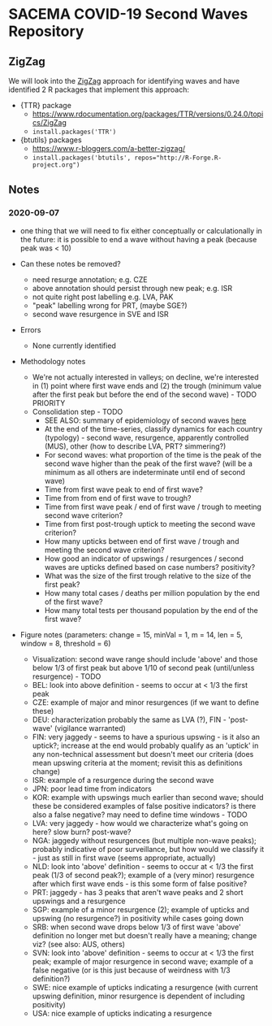 # SACEMA COVID-19 Second Waves Repository

## ZigZag

We will look into the [ZigZag](https://school.stockcharts.com/doku.php?id=technical_indicators:zigzag) approach for identifying waves and have identified 2 R packages that implement this approach:

- {TTR} package
    - https://www.rdocumentation.org/packages/TTR/versions/0.24.0/topics/ZigZag
    - `install.packages('TTR')`
- {btutils} packages
    - https://www.r-bloggers.com/a-better-zigzag/
    - `install.packages('btutils', repos="http://R-Forge.R-project.org")`
    
## Notes

### 2020-09-07

- one thing that we will need to fix either conceptually or calculationally in the future: it is possible to end a wave without having a peak (because peak was < 10)

- Can these notes be removed? 
    - need resurge annotation; e.g. CZE
   - above annotation should persist through new peak; e.g. ISR
   - not quite right post labelling e.g. LVA, PAK
   - "peak" labelling wrong for PRT, (maybe SGE?)
   - second wave resurgence in SVE and ISR

- Errors
    - None currently identified
- Methodology notes
    - We're not actually interested in valleys; on decline, we're interested in (1) point where first wave ends and (2) the trough (minimum value after the first peak but before the end of the second wave) - TODO PRIORITY
    - Consolidation step - TODO
        - SEE ALSO: summary of epidemiology of second waves [here](https://docs.google.com/document/d/1yXXH1XypfLvQFGRCJ2dPrOaogii8_LbpyVpL9KRYCdk)
        - At the end of the time-series, classify dynamics for each country (typology) - second wave, resurgence, apparently controlled (MUS), other (how to describe LVA, PRT? simmering?)
        - For second waves: what proportion of the time is the peak of the second wave higher than the peak of the first wave? (will be a minimum as all others are indeterminate until end of second wave)
        - Time from first wave peak to end of first wave?
        - Time from from end of first wave to trough?
        - Time from first wave peak / end of first wave / trough to meeting second wave criterion?
        - Time from first post-trough uptick to meeting the second wave criterion?
        - How many upticks between end of first wave / trough and meeting the second wave criterion?
        - How good an indicator of upswings / resurgences / second waves are upticks defined based on case numbers? positivity?
        - What was the size of the first trough relative to the size of the first peak?
        - How many total cases / deaths per million population by the end of the first wave?
        - How many total tests per thousand population by the end of the first wave?
- Figure notes (parameters: change = 15, minVal = 1, m = 14, len = 5, window = 8, threshold = 6)
    - Visualization: second wave range should include 'above' and those below 1/3 of first peak but above 1/10 of second peak (until/unless resurgence) - TODO
    - BEL: look into above definition - seems to occur at < 1/3 the first peak
    - CZE: example of major and minor resurgences (if we want to define these)
    - DEU: characterization probably the same as LVA (?), FIN - 'post-wave' (vigilance warranted)
    - FIN: very jaggedy - seems to have a spurious upswing - is it also an uptick?; increase at the end would probably qualify as an 'uptick' in any non-technical assessment but doesn't meet our criteria (does mean upswing criteria at the moment; revisit this as definitions change)
    - ISR: example of a resurgence during the second wave
    - JPN: poor lead time from indicators
    - KOR: example with upswings much earlier than second wave; should these be considered examples of false positive indicators? is there also a false negative? may need to define time windows - TODO
    - LVA: very jaggedy - how would we characterize what's going on here? slow burn? post-wave?
    - NGA: jaggedy without resurgences (but multiple non-wave peaks); probably indicative of poor surveillance, but how would we classify it - just as still in first wave (seems appropriate, actually)
    - NLD: look into 'above' definition - seems to occur at < 1/3 the first peak (1/3 of second peak?); example of a (very minor) resurgence after which first wave ends - is this some form of false positive?
    - PRT: jaggedy - has 3 peaks that aren't wave peaks and 2 short upswings and a resurgence
    - SGP: example of a minor resurgence (2); example of upticks and upswing (no resurgence?) in positivity while cases going down
    - SRB: when second wave drops below 1/3 of first wave 'above' definition no longer met but doesn't really have a meaning; change viz? (see also: AUS, others)
    - SVN: look into 'above' definition - seems to occur at < 1/3 the first peak; example of major resurgence in second wave; example of a false negative (or is this just because of weirdness with 1/3 definition?)
    - SWE: nice example of upticks indicating a resurgence (with current upswing definition, minor resurgence is dependent of including positivity)
    - USA: nice example of upticks indicating a resurgence
